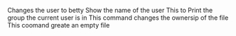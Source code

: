Changes the user to betty
Show the name of the user
This to Print the group the current user is in
This command changes the ownersip of the file
This coomand greate an empty file
